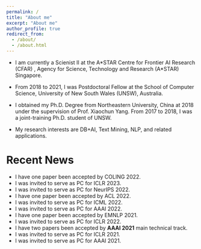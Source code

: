 ```yaml
---
permalink: /
title: "About me"
excerpt: "About me"
author_profile: true
redirect_from: 
  - /about/
  - /about.html
---
```


* I am currently a Scienist II at the A\*STAR Centre for Frontier AI Research (CFAR) , Agency for Science, Technology and Research (A\*STAR) Singapore.

* From 2018 to 2021, I was Postdoctoral Fellow at the School of Computer Science, University of New South Wales (UNSW), Australia.

* I obtained my Ph.D. Degree from Northeastern University, China at 2018 under the supervision of Prof. Xiaochun Yang. From 2017 to 2018, I was a joint-training Ph.D. student of UNSW. 

* My research interests are DB+AI, Text Mining, NLP, and related applications.



# Recent News
* I have one paper been accepted by COLING 2022.
* I was invited to serve as PC for ICLR 2023.
* I was invited to serve as PC for NeurIPS 2022.
* I have one paper been accepted by ACL 2022.
* I was invited to serve as PC for ICML 2022.
* I was invited to serve as PC for AAAI 2022.
* I have one paper been accepted by EMNLP 2021.
* I was invited to serve as PC for ICLR 2022.
* I have two papers been accepted by <b>AAAI 2021</b> main technical track.
* I was invited to serve as PC for ICLR 2021.
* I was invited to serve as PC for AAAI 2021.

